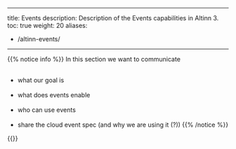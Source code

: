 
---
title: Events
description: Description of the Events capabilities in Altinn 3.
toc: true
weight: 20
aliases:
 - /altinn-events/
---

{{% notice info %}}
In this section we want to communicate  </br> </br>
- what our goal is  </br> </br>
- what does events enable </br> </br>
- who can use events </br> </br>
- share the cloud event spec (and why we are using it (?))
{{% /notice %}}


{{<children>}}
